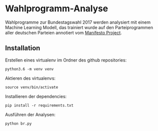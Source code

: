 # Wahlprogramm-Analyse
Wahlprogramme zur Bundestagswahl 2017 werden analysiert mit einem Machine Learning Modell, das trainiert wurde auf den Parteiprogrammen aller deutschen Parteien annotiert vom [Manifesto Project](https://manifestoproject.wzb.eu/).

## Installation
Erstellen eines virtualenv im Ordner des github repositories:

  `python3.6 -m venv venv`

Aktieren des virtualenvs:

  `source venv/bin/activate`

Installieren der dependencies:

  `pip install -r requirements.txt`

Ausführen der Analysen:

  `python br.py`
